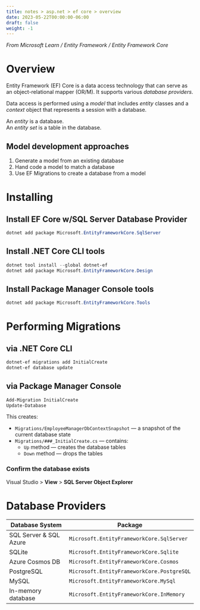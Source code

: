 ```yaml
---
title: notes > asp.net > ef core > overview
date: 2023-05-22T00:00:00-06:00
draft: false
weight: -1
---
```

  
*From Microsoft Learn / Entity Framework / Entity Framework Core*

# Overview
Entity Framework (EF) Core is a data access technology that can serve as an object-relational mapper (OR/M).  It supports various *database providers*.

Data access is performed using a *model* that includes *entity* classes and a *context* object that represents a session with a database.

An *entity* is a database.  
An *entity set* is a table in the database.

## Model development approaches
1. Generate a model from an existing database  
2. Hand code a model to match a database  
3. Use EF Migrations to create a database from a model  

# Installing
## Install EF Core w/SQL Server Database Provider
```powershell
dotnet add package Microsoft.EntityFrameworkCore.SqlServer
```

## Install .NET Core CLI tools
```powershell
dotnet tool install --global dotnet-ef
dotnet add package Microsoft.EntityFrameworkCore.Design
```

## Install Package Manager Console tools
```powershell
dotnet add package Microsoft.EntityFrameworkCore.Tools
```

# Performing Migrations
## via .NET Core CLI
```powershell
dotnet-ef migrations add InitialCreate
dotnet-ef database update
```

## via Package Manager Console
```powershell
Add-Migration InitialCreate
Update-Database
```

This creates:
- `Migrations/EmployeeManagerDbContextSnapshot` — a snapshot of the current database state
- `Migrations/###_InitialCreate.cs` — contains:
    - `Up` method — creates the database tables
    - `Down` method — drops the tables

### Confirm the database exists  
Visual Studio > **View** > **SQL Server Object Explorer**

# Database Providers
| Database System | Package |
| ----------------| --------|
| SQL Server & SQL Azure | `Microsoft.EntityFrameworkCore.SqlServer ` |
| SQLite                 | `Microsoft.EntityFrameworkCore.Sqlite`     |
| Azure Cosmos DB        | `Microsoft.EntityFrameworkCore.Cosmos`     |
| PostgreSQL             | `Microsoft.EntityFrameworkCore.PostgreSQL` |
| MySQL                  | `Microsoft.EntityFrameworkCore.MySql`      |
| In-memory database     | `Microsoft.EntityFrameworkCore.InMemory`   |
